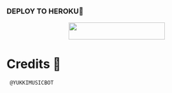 
### DEPLOY TO HEROKU💜

<p align="center"><a href="https://heroku.com/deploy?template=https://github.com/TEAMNOINOI/NOINOIMULTIASSISTANT"> <img src="https://img.shields.io/badge/Deploy%20To%20Heroku-black?style=for-the-badge&logo=heroku" width="220" height="38.45"/></a></p>

# Credits 💖

```
 @YUKKIMUSICBOT
```

